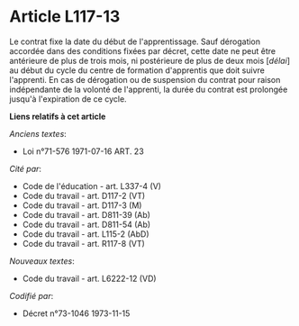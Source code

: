 # Article L117-13

Le contrat fixe la date du début de l'apprentissage. Sauf dérogation accordée dans des conditions fixées par décret, cette
date ne peut être antérieure de plus de trois mois, ni postérieure de plus de deux mois [*délai*] au début du cycle du centre
de formation d'apprentis que doit suivre l'apprenti. En cas de dérogation ou de suspension du contrat pour raison
indépendante de la volonté de l'apprenti, la durée du contrat est prolongée jusqu'à l'expiration de ce cycle.

**Liens relatifs à cet article**

_Anciens textes_:

  - Loi n°71-576 1971-07-16 ART. 23

_Cité par_:

  - Code de l'éducation - art. L337-4 (V)
  - Code du travail - art. D117-2 (VT)
  - Code du travail - art. D117-3 (M)
  - Code du travail - art. D811-39 (Ab)
  - Code du travail - art. D811-54 (Ab)
  - Code du travail - art. L115-2 (AbD)
  - Code du travail - art. R117-8 (VT)

_Nouveaux textes_:

  - Code du travail - art. L6222-12 (VD)

_Codifié par_:

  - Décret n°73-1046 1973-11-15
